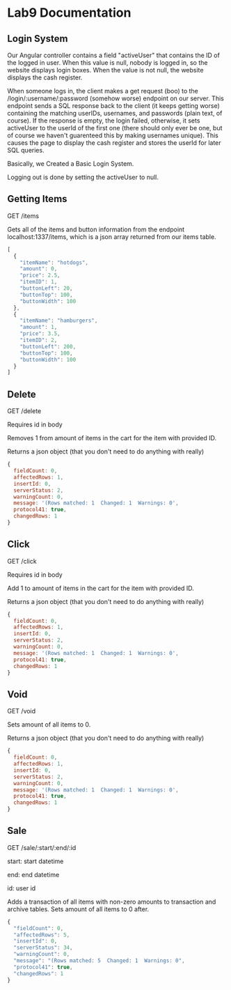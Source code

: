 # Lab9 Documentation

## Login System

Our Angular controller contains a field "activeUser" that contains the ID of the logged in user. When this value is null, nobody is logged in, so the website displays login boxes. When the value is not null, the website displays the cash register. 

When someone logs in, the client makes a get request (boo) to the /login/:username/:password (somehow worse) endpoint on our server. This endpoint sends a SQL response back to the client (it keeps getting worse) containing the matching userIDs, usernames, and passwords (plain text, of course). If the response is empty, the login failed, otherwise, it sets activeUser to the userId of the first one (there should only ever be one, but of course we haven't guarenteed this by making usernames unique). This causes the page to display the cash register and stores the userId for later SQL queries. 

Basically, we Created a Basic Login System.

Logging out is done by setting the activeUser to null.

## Getting Items

GET /items

Gets all of the items and button information from the endpoint localhost:1337/items, which is a json array returned from our items table.

```javascript
[
  {
    "itemName": "hotdogs",
    "amount": 0,
    "price": 2.5,
    "itemID": 1,
    "buttonLeft": 20,
    "buttonTop": 100,
    "buttonWidth": 100
  },
  {
    "itemName": "hamburgers",
    "amount": 1,
    "price": 3.5,
    "itemID": 2,
    "buttonLeft": 200,
    "buttonTop": 100,
    "buttonWidth": 100
  }
]
```

## Delete

GET /delete

Requires id in body

Removes 1 from amount of items in the cart for the item with provided ID.

Returns a json object (that you don't need to do anything with really)

```javascript
{
  fieldCount: 0,
  affectedRows: 1,
  insertId: 0,
  serverStatus: 2,
  warningCount: 0,
  message: '(Rows matched: 1  Changed: 1  Warnings: 0',
  protocol41: true,
  changedRows: 1 
}
```

## Click

GET /click

Requires id in body

Add 1 to amount of items in the cart for the item with provided ID.

Returns a json object (that you don't need to do anything with really)

```javascript
{
  fieldCount: 0,
  affectedRows: 1,
  insertId: 0,
  serverStatus: 2,
  warningCount: 0,
  message: '(Rows matched: 1  Changed: 1  Warnings: 0',
  protocol41: true,
  changedRows: 1 
}
```

## Void

GET /void

Sets amount of all items to 0.

Returns a json object (that you don't need to do anything with really)

```javascript
{
  fieldCount: 0,
  affectedRows: 1,
  insertId: 0,
  serverStatus: 2,
  warningCount: 0,
  message: '(Rows matched: 1  Changed: 1  Warnings: 0',
  protocol41: true,
  changedRows: 1 
}
```

## Sale

GET /sale/:start/:end/:id

start: start datetime

end: end datetime

id: user id

Adds a transaction of all items with non-zero amounts to transaction and archive tables. Sets amount of all items to 0 after.

```javascript
{
  "fieldCount": 0,
  "affectedRows": 5,
  "insertId": 0,
  "serverStatus": 34,
  "warningCount": 0,
  "message": "(Rows matched: 5  Changed: 1  Warnings: 0",
  "protocol41": true,
  "changedRows": 1
}
```



